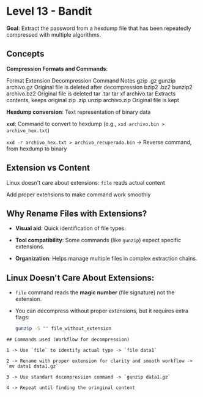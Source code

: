 # Level 13  - Bandit
**Goal**: Extract the password from a hexdump file that has been repeatedly compressed with multiple algorithms.


## Concepts

**Compression Formats and Commands**: 

Format	Extension	Decompression Command	Notes
gzip	.gz	gunzip archivo.gz	Original file is deleted after decompression
bzip2	.bz2	bunzip2 archivo.bz2	Original file is deleted
tar	.tar	tar xf archivo.tar	Extracts contents, keeps original
zip	.zip	unzip archivo.zip	Original file is kept

**Hexdump conversion**: Text representation of binary data

**`xxd`**: Command to convert to hexdump (e.g., `xxd archivo.bin > archivo_hex.txt`)

`xxd -r archivo_hex.txt > archivo_recuperado.bin` -> Reverse command, from hexdump to binary

## Extension vs Content

Linux doesn't care about extensions: `file` reads actual content

Add proper extensions to make command work smoothly

## Why Rename Files with Extensions?

- **Visual aid**: Quick identification of file types.

- **Tool compatibility**: Some commands (like `gunzip`) expect specific extensions.

- **Organization**: Helps manage multiple files in complex extraction chains.

## Linux Doesn't Care About Extensions:

- `file` command reads the **magic number** (file signature) not the extension.

- You can decompress without proper extensions, but it requires extra flags:
  ```bash
  gunzip -S "" file_without_extension
```
## Commands used (Workflow for decompression)

1 -> Use `file` to identify actual type -> `file data1`

2 -> Rename with proper extension for clarity and smooth workflow -> `mv data1 data1.gz`

3 -> Use standart decompression command -> `gunzip data1.gz`

4 -> Repeat until finding the oringinal content 
